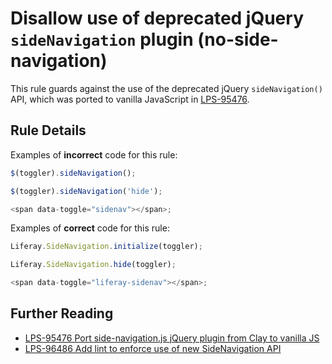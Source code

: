 <!--
SPDX-FileCopyrightText: © 2020 Liferay Inc. <https://liferay.com>

SPDX-License-Identifier: MIT
-->

# Disallow use of deprecated jQuery `sideNavigation` plugin (no-side-navigation)

This rule guards against the use of the deprecated jQuery `sideNavigation()` API, which was ported to vanilla JavaScript in [LPS-95476](https://github.com/brianchandotcom/liferay-portal/pull/74090).

## Rule Details

Examples of **incorrect** code for this rule:

```js
$(toggler).sideNavigation();

$(toggler).sideNavigation('hide');

<span data-toggle="sidenav"></span>;
```

Examples of **correct** code for this rule:

```js
Liferay.SideNavigation.initialize(toggler);

Liferay.SideNavigation.hide(toggler);

<span data-toggle="liferay-sidenav"></span>;
```

## Further Reading

-   [LPS-95476 Port side-navigation.js jQuery plugin from Clay to vanilla JS](https://github.com/brianchandotcom/liferay-portal/pull/74090)
-   [LPS-96486 Add lint to enforce use of new SideNavigation API](https://issues.liferay.com/browse/LPS-96486)
